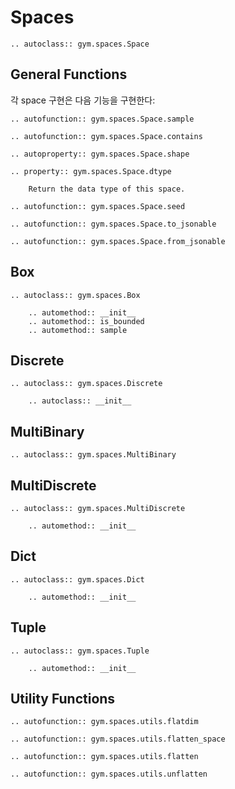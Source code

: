 # Spaces

```{eval-rst}
.. autoclass:: gym.spaces.Space
```

## General Functions

각 space 구현은 다음 기능을 구현한다:

```{eval-rst}
.. autofunction:: gym.spaces.Space.sample

.. autofunction:: gym.spaces.Space.contains

.. autoproperty:: gym.spaces.Space.shape

.. property:: gym.spaces.Space.dtype

    Return the data type of this space.

.. autofunction:: gym.spaces.Space.seed

.. autofunction:: gym.spaces.Space.to_jsonable

.. autofunction:: gym.spaces.Space.from_jsonable
``` 

## Box

```{eval-rst}
.. autoclass:: gym.spaces.Box
    
    .. automethod:: __init__
    .. automethod:: is_bounded
    .. automethod:: sample
``` 

## Discrete

```{eval-rst}
.. autoclass:: gym.spaces.Discrete
 
    .. autoclass:: __init__
``` 

## MultiBinary

```{eval-rst}
.. autoclass:: gym.spaces.MultiBinary
``` 

## MultiDiscrete

```{eval-rst}
.. autoclass:: gym.spaces.MultiDiscrete

    .. automethod:: __init__
``` 

## Dict

```{eval-rst}
.. autoclass:: gym.spaces.Dict

    .. automethod:: __init__
``` 

## Tuple

```{eval-rst}
.. autoclass:: gym.spaces.Tuple

    .. automethod:: __init__
``` 

## Utility Functions

```{eval-rst}
.. autofunction:: gym.spaces.utils.flatdim

.. autofunction:: gym.spaces.utils.flatten_space

.. autofunction:: gym.spaces.utils.flatten

.. autofunction:: gym.spaces.utils.unflatten
``` 